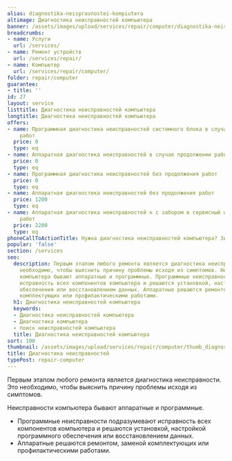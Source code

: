 ```yaml
---
alias: diagnostika-neispravnostei-kompiutera
altimage: Диагностика неисправностей компьютера
banner: /assets/images/upload/services/repair/computer/diagnostika-neispravnostei-kompiutera.jpg
breadcrumbs:
- name: Услуги
  url: /services/
- name: Ремонт устройств
  url: /services/repair/
- name: Компьютер
  url: /services/repair/computer/
folder: repair/computer
guarantee:
- title: ''
id: 27
layout: service
listtitle: Диагностика неисправностей компьютера
longtitle: Диагностика неисправностей компьютера
offers:
- name: Программная диагностика неисправностей системного блока в случае продолжении
    работ
  price: 0
  type: eq
- name: Аппаратная диагностика неисправностей в случае продолжении работ
  price: 0
  type: eq
- name: Программная диагностика неисправностей без продолжения работ
  price: 0
  type: eq
- name: Аппаратная диагностика неисправностей без продолжения работ
  price: 1200
  type: eq
- name: Аппаратная диагностика неисправностей к с забором в сервисный центр без продолжения
    работ
  price: 2200
  type: eq
phoneCallToActionTitle: Нужна диагностика неисправностей компьютера? Звоните!
popular: 'false'
section: /services
seo:
  description: Первым этапом любого ремонта является диагностика неисправности. Это
    необходимо, чтобы выяснить причину проблемы исходя из симптомов. Неисправности
    компьютера бывают аппаратные и программные. Программные неисправности подразумевают
    исправность всех компонентов компьютера и решаются установкой, настройкой программного
    обеспечения или восстановлением данных. Аппаратные решаются ремонтом, заменой
    комплектующих или профилактическими работами.
  h1: Диагностика неисправностей компьютера
  keywords:
  - Диагностика неисправностей компьютера
  - Диагностика компьютера
  - поиск неисправностей компьютера
  title: Диагностика неисправностей компьютера
sort: 100
thumbnail: /assets/images/upload/services/repair/computer/thumb_diagnostika-neispravnostei-kompiutera.jpg
title: Диагностика неисправностей
typePost: repair-computer
---
```

Первым этапом любого ремонта является диагностика неисправности. Это необходимо, чтобы выяснить причину проблемы исходя из симптомов.

Неисправности компьютера бывают аппаратные и программные.

* Программные неисправности подразумевают исправность всех компонентов компьютера и решаются установкой, настройкой программного обеспечения или восстановлением данных.
* Аппаратные решаются ремонтом, заменой комплектующих или профилактическими работами.
